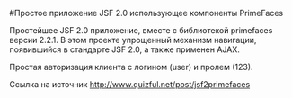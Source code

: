 #Простое приложение JSF 2.0 использующее компоненты PrimeFaces

Простейшее JSF 2.0 приложение, вместе с библиотекой primefaces версии 2.2.1.
В этом проекте упрощенный механизм навигации, появившийся в стандарте JSF 2.0, а также применен AJAX.

Простая авторизация клиента с логином (user) и пролем (123).

Ссылка на источник http://www.quizful.net/post/jsf2primefaces